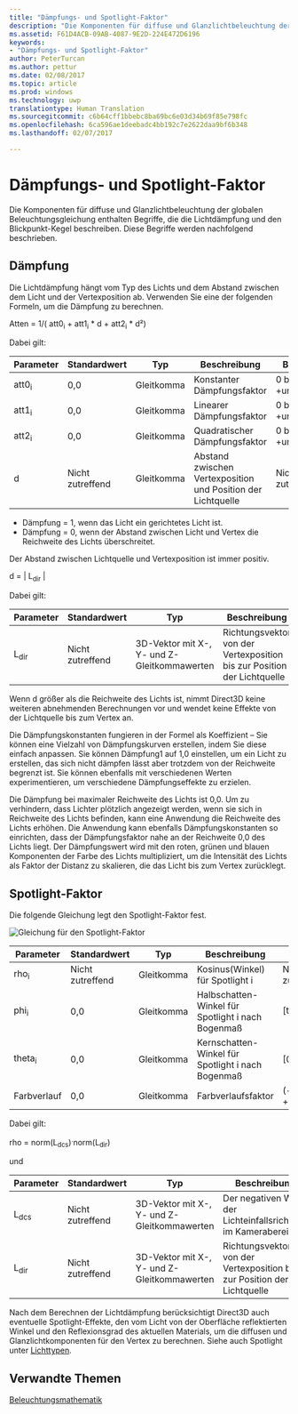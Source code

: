 ```yaml
---
title: "Dämpfungs- und Spotlight-Faktor"
description: "Die Komponenten für diffuse und Glanzlichtbeleuchtung der globalen Beleuchtungsgleichung enthalten Begriffe, die die Lichtdämpfung und den Blickpunkt-Kegel beschreiben."
ms.assetid: F61D4ACB-09AB-4087-9E2D-224E472D6196
keywords:
- "Dämpfungs- und Spotlight-Faktor"
author: PeterTurcan
ms.author: pettur
ms.date: 02/08/2017
ms.topic: article
ms.prod: windows
ms.technology: uwp
translationtype: Human Translation
ms.sourcegitcommit: c6b64cff1bbebc8ba69bc6e03d34b69f85e798fc
ms.openlocfilehash: 6ca596ae1deebadc4bb192c7e2622daa9bf6b348
ms.lasthandoff: 02/07/2017

---
```


# <a name="attenuation-and-spotlight-factor"></a>Dämpfungs- und Spotlight-Faktor


Die Komponenten für diffuse und Glanzlichtbeleuchtung der globalen Beleuchtungsgleichung enthalten Begriffe, die die Lichtdämpfung und den Blickpunkt-Kegel beschreiben. Diese Begriffe werden nachfolgend beschrieben.

## <a name="span-idattenuationspanspan-idattenuationspanspan-idattenuationspanattenuation"></a><span id="Attenuation"></span><span id="attenuation"></span><span id="ATTENUATION"></span>Dämpfung


Die Lichtdämpfung hängt vom Typ des Lichts und dem Abstand zwischen dem Licht und der Vertexposition ab. Verwenden Sie eine der folgenden Formeln, um die Dämpfung zu berechnen.

Atten = 1/( att0<sub>i</sub> + att1<sub>i</sub> \* d + att2<sub>i</sub> \* d²)

Dabei gilt:

| Parameter        | Standardwert | Typ           | Beschreibung                                     | Bereich          |
|------------------|---------------|----------------|-------------------------------------------------|----------------|
| att0<sub>i</sub> | 0,0           | Gleitkomma | Konstanter Dämpfungsfaktor                     | 0 bis +unendlich |
| att1<sub>i</sub> | 0,0           | Gleitkomma | Linearer Dämpfungsfaktor                       | 0 bis +unendlich |
| att2<sub>i</sub> | 0,0           | Gleitkomma | Quadratischer Dämpfungsfaktor                    | 0 bis +unendlich |
| d                | Nicht zutreffend           | Gleitkomma | Abstand zwischen Vertexposition und Position der Lichtquelle | Nicht zutreffend            |

 

-   Dämpfung = 1, wenn das Licht ein gerichtetes Licht ist.
-   Dämpfung = 0, wenn der Abstand zwischen Licht und Vertex die Reichweite des Lichts überschreitet.

Der Abstand zwischen Lichtquelle und Vertexposition ist immer positiv.

d = | L<sub>dir</sub> |

Dabei gilt:

| Parameter       | Standardwert | Typ                                             | Beschreibung                                                 |
|-----------------|---------------|--------------------------------------------------|-------------------------------------------------------------|
| L<sub>dir</sub> | Nicht zutreffend           | 3D-Vektor mit X-, Y- und Z-Gleitkommawerten | Richtungsvektor von der Vertexposition bis zur Position der Lichtquelle |

 

Wenn d größer als die Reichweite des Lichts ist, nimmt Direct3D keine weiteren abnehmenden Berechnungen vor und wendet keine Effekte von der Lichtquelle bis zum Vertex an.

Die Dämpfungskonstanten fungieren in der Formel als Koeffizient – Sie können eine Vielzahl von Dämpfungskurven erstellen, indem Sie diese einfach anpassen. Sie können Dämpfung1 auf 1,0 einstellen, um ein Licht zu erstellen, das sich nicht dämpfen lässt aber trotzdem von der Reichweite begrenzt ist. Sie können ebenfalls mit verschiedenen Werten experimentieren, um verschiedene Dämpfungseffekte zu erzielen.

Die Dämpfung bei maximaler Reichweite des Lichts ist 0,0. Um zu verhindern, dass Lichter plötzlich angezeigt werden, wenn sie sich in Reichweite des Lichts befinden, kann eine Anwendung die Reichweite des Lichts erhöhen. Die Anwendung kann ebenfalls Dämpfungskonstanten so einrichten, dass der Dämpfungsfaktor nahe an der Reichweite 0,0 des Lichts liegt. Der Dämpfungswert wird mit den roten, grünen und blauen Komponenten der Farbe des Lichts multipliziert, um die Intensität des Lichts als Faktor der Distanz zu skalieren, die das Licht bis zum Vertex zurücklegt.

## <a name="span-idspotlight-factorspanspan-idspotlight-factorspanspan-idspotlight-factorspanspotlight-factor"></a><span id="Spotlight-Factor"></span><span id="spotlight-factor"></span><span id="SPOTLIGHT-FACTOR"></span>Spotlight-Faktor


Die folgende Gleichung legt den Spotlight-Faktor fest.

![Gleichung für den Spotlight-Faktor](images/dx8light9.png)

| Parameter         | Standardwert | Typ           | Beschreibung                              | Bereich                    |
|-------------------|---------------|----------------|------------------------------------------|--------------------------|
| rho<sub>i</sub>   | Nicht zutreffend           | Gleitkomma | Kosinus(Winkel) für Spotlight i            | Nicht zutreffend                      |
| phi<sub>i</sub>   | 0,0           | Gleitkomma | Halbschatten-Winkel für Spotlight i nach Bogenmaß | \[theta<sub>i</sub>, pi) |
| theta<sub>i</sub> | 0,0           | Gleitkomma | Kernschatten-Winkel für Spotlight i nach Bogenmaß    | \[0, pi)                 |
| Farbverlauf           | 0,0           | Gleitkomma | Farbverlaufsfaktor                           | (-unendlich +unendlich)   |

 

Dabei gilt:

rho = norm(L<sub>dcs</sub>)<sup>.</sup>norm(L<sub>dir</sub>)

und

| Parameter       | Standardwert | Typ                                             | Beschreibung                                                 |
|-----------------|---------------|--------------------------------------------------|-------------------------------------------------------------|
| L<sub>dcs</sub> | Nicht zutreffend           | 3D-Vektor mit X-, Y- und Z-Gleitkommawerten | Der negativen Wert der Lichteinfallsrichtung im Kamerabereich         |
| L<sub>dir</sub> | Nicht zutreffend           | 3D-Vektor mit X-, Y- und Z-Gleitkommawerten | Richtungsvektor von der Vertexposition bis zur Position der Lichtquelle |

 

Nach dem Berechnen der Lichtdämpfung berücksichtigt Direct3D auch eventuelle Spotlight-Effekte, den vom Licht von der Oberfläche reflektierten Winkel und den Reflexionsgrad des aktuellen Materials, um die diffusen und Glanzlichtkomponenten für den Vertex zu berechnen. Siehe auch Spotlight unter [Lichttypen](light-types.md).

## <a name="span-idrelated-topicsspanrelated-topics"></a><span id="related-topics"></span>Verwandte Themen


[Beleuchtungsmathematik](mathematics-of-lighting.md)

 

 






